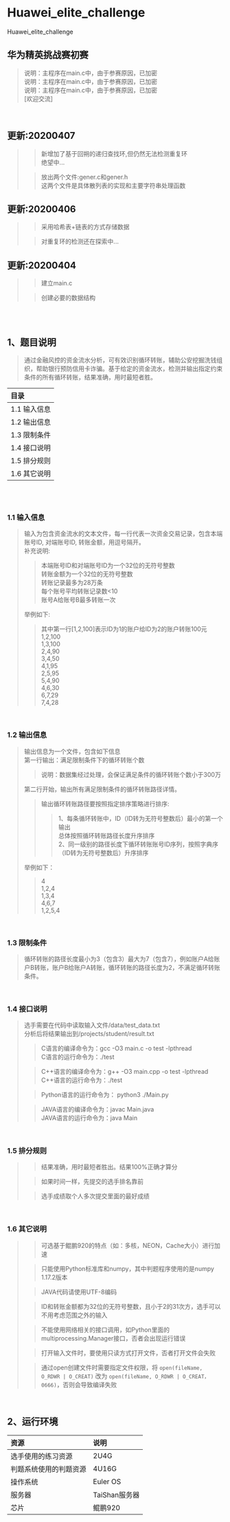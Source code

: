 # Huawei_elite_challenge
Huawei_elite_challenge

## 华为精英挑战赛初赛

> 说明：主程序在main.c中，由于参赛原因，已加密  <br>
> 说明：主程序在main.c中，由于参赛原因，已加密  <br>
> 说明：主程序在main.c中，由于参赛原因，已加密  <br>
> [欢迎交流]



<br>

## 更新:20200407

>
>>新增加了基于回朔的递归查找环,但仍然无法检测重复环 <br>
>>绝望中...
>
>>放出两个文件:gener.c和gener.h <br>
>>这两个文件是具体散列表的实现和主要字符串处理函数

## 更新:20200406

>
>>采用哈希表+链表的方式存储数据 <br>
>
>>对重复环的检测还在探索中...


## 更新:20200404

>
>>建立main.c <br>
>
>>创建必要的数据结构

<br>

<br>

## 1、题目说明

> 通过金融风控的资金流水分析，可有效识别循环转账，辅助公安挖掘洗钱组织，帮助银行预防信用卡诈骗。基于给定的资金流水，检测并输出指定约束条件的所有循环转账，结果准确，用时最短者胜。

|目录|
|:------|
|1.1  输入信息
|1.2  输出信息
|1.3  限制条件
|1.4  接口说明
|1.5  排分规则
|1.6  其它说明

<br>
<br>



### 1.1  输入信息

>输入为包含资金流水的文本文件，每一行代表一次资金交易记录，包含本端账号ID, 对端账号ID, 转账金额，用逗号隔开。<br>
补充说明: <br>
>> 本端账号ID和对端账号ID为一个32位的无符号整数 <br>
转账金额为一个32位的无符号整数  <br>
转账记录最多为28万条   <br>
每个账号平均转账记录数<10  <br>
账号A给账号B最多转账一次   <br>
>
>举例如下: <br>
>> 其中第一行[1,2,100]表示ID为1的账户给ID为2的账户转账100元 <br>
>1,2,100 <br>
1,3,100 <br>
2,4,90 <br>
3,4,50 <br>
4,1,95 <br>
2,5,95 <br>
5,4,90 <br>
4,6,30 <br>
6,7,29 <br>
7,4,28 <br>

<br>

### 1.2  输出信息

> 输出信息为一个文件，包含如下信息 <br>
第一行输出：满足限制条件下的循环转账个数 <br>
>> 说明：数据集经过处理，会保证满足条件的循环转账个数小于300万 <br>
>
> 第二行开始，输出所有满足限制条件的循环转账路径详情。<br>
>> 输出循环转账路径要按照指定排序策略进行排序: <br> 
>>> 1、每条循环转账中，ID（ID转为无符号整数后）最小的第一个输出 <br>
总体按照循环转账路径长度升序排序 <br> 
2、同一级别的路径长度下循环转账账号ID序列，按照字典序（ID转为无符号整数后）升序排序 <br>
>
> 举例如下：<br>
>> 4   <br>
1,2,4   <br>
1,3,4   <br>
4,6,7   <br>
1,2,5,4 <br>

<br>

### 1.3  限制条件

> 循环转账的路径长度最小为3（包含3）最大为7（包含7），例如账户A给账户B转账，账户B给账户A转账，循环转账的路径长度为2，不满足循环转账条件。

<br>

### 1.4  接口说明

> 选手需要在代码中读取输入文件/data/test_data.txt   <br>
分析后将结果输出到/projects/student/result.txt <br>
>> C语言的编译命令为：gcc -O3 main.c -o test -lpthread  <br>
C语言的运行命令为：./test   <br>
>
>> C++语言的编译命令为：g++ -O3 main.cpp -o test -lpthread   <br>
C++语言的运行命令为：./test <br>
>
>> Python语言的运行命令为： python3 ./Main.py    <br>
>
>> JAVA语言的编译命令为：javac  Main.java    <br>
JAVA语言的运行命令为：java  Main<br>

<br>

### 1.5  排分规则

>
>>结果准确，用时最短者胜出。结果100%正确才算分    <br>
>
>>如果时间一样，先提交的选手排名靠前  <br>
>
>>选手成绩取个人多次提交里面的最好成绩    <br>

<br>

### 1.6  其它说明

>
>> 可选基于鲲鹏920的特点（如：多核，NEON，Cache大小）进行加速    <br>
>
>>只能使用Python标准库和numpy，其中判题程序使用的是numpy 1.17.2版本   <br>
>
>> JAVA代码请使用UTF-8编码 <br>
>
>> ID和转账金额都为32位的无符号整数，且小于2的31次方，选手可以不用考虑范围之外的输入   <br>
>
>> 不能使用网络相关的接口调用，如Python里面的multiprocessing.Manager接口，否者会出现运行错误   <br>
>
>> 打开输入文件时，要使用只读方式打开文件，否者打开文件会失败  <br>
>
>> 通过open创建文件时需要指定文件权限，将 `open(fileName, O_RDWR | O_CREAT)` 改为 `open(fileName, O_RDWR | O_CREAT，0666)`，否则会导致编译失败    <br>

<br>

## 2、运行环境

|资源|说明 |
|:---|:---|
|选手使用的练习资源|2U4G|
|判题系统使用的判题资源|4U16G|
|操作系统|Euler OS|
|服务器|TaiShan服务器|
|芯片|鲲鹏920|

<br>
<br>





